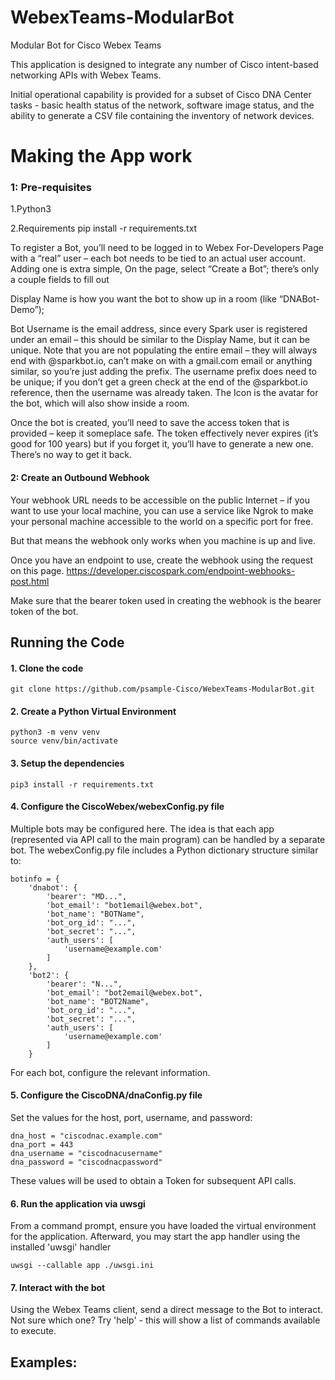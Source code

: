# WebexTeams-ModularBot
Modular Bot for Cisco Webex Teams

This application is designed to integrate any number of Cisco intent-based networking APIs with Webex Teams.

Initial operational capability is provided for a subset of Cisco DNA Center tasks - basic health status of the network, software image status, and the ability to generate a CSV file containing the inventory of network devices.

# Making the App work

### 1: Pre-requisites 
1.Python3

2.Requirements pip install -r requirements.txt

To register a Bot, you’ll need to be logged in to Webex For-Developers Page with a “real” user – each bot needs to be tied to an actual user account. Adding one is extra simple, On the page, select “Create a Bot”; there’s only a couple fields to fill out

Display Name is how you want the bot to show up in a room (like “DNABot-Demo”); 

Bot Username is the email address, since every Spark user is registered under an email – this should be similar to the Display Name, but it can be unique.  Note that you are not populating the entire email – they will always end with @sparkbot.io, can’t make on with a gmail.com email or anything similar, so you’re just adding the prefix. The username prefix does need to be unique; if you don’t get a green check at the end of the @sparkbot.io reference, then the username was already taken. The Icon is the avatar for the bot, which will also show inside a room. 

Once the bot is created, you’ll need to save the access token that is provided – keep it someplace safe.  The token effectively never expires (it’s good for 100 years) but if you forget it, you’ll have to generate a new one. There’s no way to get it back.

#### 2: Create an Outbound Webhook

Your webhook URL needs to be accessible on the public Internet – if you want to use your local machine, you can use a service like Ngrok to make your personal machine accessible to the world on a specific port for free.

But that means the webhook only works when you machine is up and live. 

Once you have an endpoint to use, create the webhook using the request on this page.
https://developer.ciscospark.com/endpoint-webhooks-post.html


Make sure that the bearer token used in creating the webhook is the bearer token of the bot.

## Running the Code

#### 1. Clone the code

```
git clone https://github.com/psample-Cisco/WebexTeams-ModularBot.git
```

#### 2. Create a Python Virtual Environment

```
python3 -m venv venv
source venv/bin/activate
```

#### 3. Setup the dependencies

```
pip3 install -r requirements.txt
```

#### 4. Configure the CiscoWebex/webexConfig.py file
Multiple bots may be configured here.  The idea is that each app (represented via API call to the main program) can be handled by a separate bot.  The webexConfig.py file includes a Python dictionary structure similar to:


```
botinfo = {
    'dnabot': {
        'bearer': "MD...",
        'bot_email': "bot1email@webex.bot",
        'bot_name': "BOTName",
        'bot_org_id': "...",
        'bot_secret': "...",
        'auth_users': [
            'username@example.com'
        ]
    },
    'bot2': {
        'bearer': "N...",
        'bot_email': "bot2email@webex.bot",
        'bot_name': "BOT2Name",
        'bot_org_id': "...",
        'bot_secret': "...",
        'auth_users': [
            'username@example.com'
        ]
    }
```
For each bot, configure the relevant information.

#### 5. Configure the CiscoDNA/dnaConfig.py file
Set the values for the host, port, username, and password:
```
dna_host = "ciscodnac.example.com"
dna_port = 443
dna_username = "ciscodnacusername"
dna_password = "ciscodnacpassword"
```
These values will be used to obtain a Token for subsequent API calls.

#### 6. Run the application via uwsgi
From a command prompt, ensure you have loaded the virtual environment for the application.  Afterward, you may start the app handler using the installed 'uwsgi' handler

```
uwsgi --callable app ./uwsgi.ini
```

#### 7. Interact with the bot
Using the Webex Teams client, send a direct message to the Bot to interact.  Not sure which one?  Try 'help' - this will show a list of commands available to execute.

## Examples:
